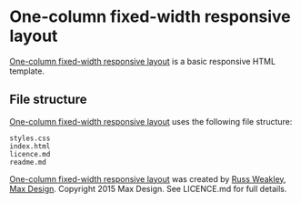 # One-column fixed-width responsive layout

[One-column fixed-width responsive layout](https://github.com/russmaxdesign/example-layout-one-fixed) is a basic responsive HTML template.

## File structure

[One-column fixed-width responsive layout](https://github.com/russmaxdesign/example-layout-one-fixed) uses the following file structure:

	styles.css
	index.html
	licence.md
	readme.md

[One-column fixed-width responsive layout](https://github.com/russmaxdesign/example-layout-one-fixed) was created by [Russ Weakley](https://twitter.com/russmaxdesign), [Max Design](http://maxdesign.com.au/). Copyright 2015 Max Design. See LICENCE.md for full details.